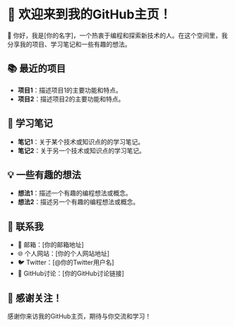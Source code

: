 # 🚀 欢迎来到我的GitHub主页！  
  
👋 你好，我是[你的名字]，一个热衷于编程和探索新技术的人。在这个空间里，我分享我的项目、学习笔记和一些有趣的想法。  
  
## 📚 最近的项目  
  
- **项目1**：描述项目1的主要功能和特点。  
- **项目2**：描述项目2的主要功能和特点。  
  
## 📖 学习笔记  
  
- **笔记1**：关于某个技术或知识点的的学习笔记。  
- **笔记2**：关于另一个技术或知识点的学习笔记。  
  
## 💡 一些有趣的想法  
  
- **想法1**：描述一个有趣的编程想法或概念。  
- **想法2**：描述另一个有趣的编程想法或概念。  
  
## 📜 联系我  
  
- 📧 邮箱：[你的邮箱地址]  
- 🌐 个人网站：[你的个人网站地址]  
- 🐦 Twitter：[@你的Twitter用户名]  
- 💬 GitHub讨论：[你的GitHub讨论链接]  
  
## 🎉 感谢关注！  
  
感谢你来访我的GitHub主页，期待与你交流和学习！

